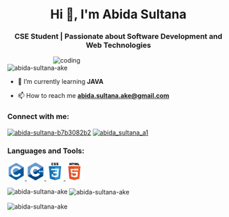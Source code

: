 <h1 align="center">Hi 👋, I'm Abida Sultana</h1>
<h3 align="center">CSE Student | Passionate about Software Development and Web Technologies</h3>
<img align="right" alt="coding" width="400" src="https://img.etimg.com/thumb/width-1200,height-900,imgsize-638053,resizemode-75,msid-84146083/prime/technology-and-startups/booting-up-developer-economy-how-tech-startups-are-helping-coders-build-and-test-software-faster.jpg">

<p align="left"> <img src="https://komarev.com/ghpvc/?username=abida-sultana-ake&label=Profile%20views&color=0e75b6&style=flat" alt="abida-sultana-ake" /> </p>

- 🌱 I’m currently learning **JAVA**

- 📫 How to reach me **abida.sultana.ake@gmail.com**

<h3 align="left">Connect with me:</h3>
<p align="left">
<a href="https://linkedin.com/in/abida-sultana-b7b3082b2" target="blank"><img align="center" src="https://raw.githubusercontent.com/rahuldkjain/github-profile-readme-generator/master/src/images/icons/Social/linked-in-alt.svg" alt="abida-sultana-b7b3082b2" height="30" width="40" /></a>
<a href="https://www.hackerrank.com/abida_sultana_a1" target="blank"><img align="center" src="https://raw.githubusercontent.com/rahuldkjain/github-profile-readme-generator/master/src/images/icons/Social/hackerrank.svg" alt="abida_sultana_a1" height="30" width="40" /></a>
</p>

<h3 align="left">Languages and Tools:</h3>
<p align="left"> <a href="https://www.cprogramming.com/" target="_blank" rel="noreferrer"> <img src="https://raw.githubusercontent.com/devicons/devicon/master/icons/c/c-original.svg" alt="c" width="40" height="40"/> </a> <a href="https://www.w3schools.com/cpp/" target="_blank" rel="noreferrer"> <img src="https://raw.githubusercontent.com/devicons/devicon/master/icons/cplusplus/cplusplus-original.svg" alt="cplusplus" width="40" height="40"/> </a> <a href="https://www.w3schools.com/css/" target="_blank" rel="noreferrer"> <img src="https://raw.githubusercontent.com/devicons/devicon/master/icons/css3/css3-original-wordmark.svg" alt="css3" width="40" height="40"/> </a> <a href="https://www.w3.org/html/" target="_blank" rel="noreferrer"> <img src="https://raw.githubusercontent.com/devicons/devicon/master/icons/html5/html5-original-wordmark.svg" alt="html5" width="40" height="40"/> </a> </p>

<p><img align="left" src="https://github-readme-stats.vercel.app/api/top-langs?username=abida-sultana-ake&show_icons=true&locale=en&layout=compact" alt="abida-sultana-ake" /></p>

<p>&nbsp;<img align="center" src="https://github-readme-stats.vercel.app/api?username=abida-sultana-ake&show_icons=true&locale=en" alt="abida-sultana-ake" /></p>

<p><img align="center" src="https://github-readme-streak-stats.herokuapp.com/?user=abida-sultana-ake&" alt="abida-sultana-ake" /></p>
